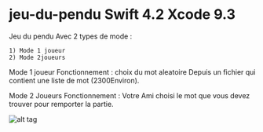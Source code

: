 # jeu-du-pendu Swift 4.2 Xcode 9.3


Jeu du pendu Avec 2 types de mode :

    1) Mode 1 joueur
    2) Mode 2joueurs 
    
    

  Mode 1 joueur Fonctionnement : 
    choix du mot aleatoire Depuis un fichier qui contient une liste de mot (2300Environ).


 Mode 2 Joueurs Fonctionnement : 
    Votre Ami choisi le mot que vous devez trouver pour remporter la partie. 
    
    
![alt tag](https://user-images.githubusercontent.com/34074097/54145264-f23fdf00-442d-11e9-9f8f-6ec25d36742a.png)
